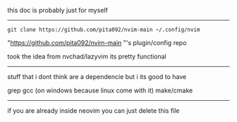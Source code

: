 this doc is probably just for myself
***

```git clone https://github.com/pita092/nvim-main ~/.config/nvim```



"https://github.com/pita092/nvim-main "'s plugin/config repo

took the idea from nvchad/lazyvim
its pretty functional 
***
stuff that i dont think are a dependencie but i its good to have

grep
gcc (on windows because linux come with it)
make/cmake


****
if you are already inside neovim you can just delete this file 
